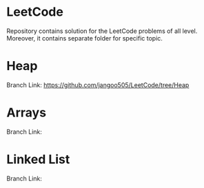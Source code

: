 # LeetCode
Repository contains solution for the LeetCode problems of all level. Moreover, it contains separate folder for specific topic.
# Heap
Branch Link: https://github.com/jangoo505/LeetCode/tree/Heap
# Arrays
Branch Link:

# Linked List
Branch Link: 

